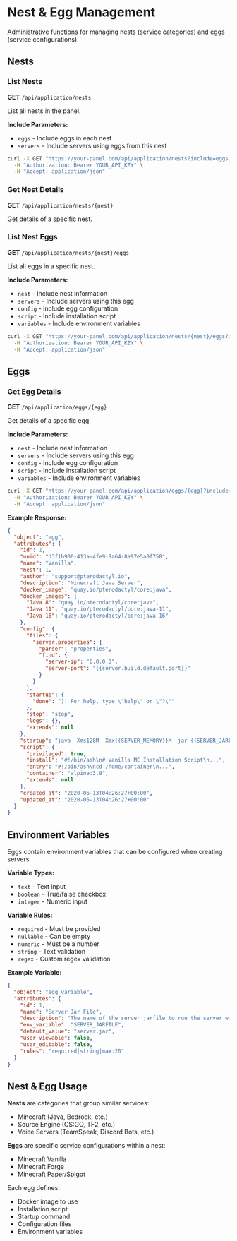 # Nest & Egg Management

Administrative functions for managing nests (service categories) and eggs (service configurations).

## Nests

### List Nests

**GET** `/api/application/nests`

List all nests in the panel.

**Include Parameters:**
- `eggs` - Include eggs in each nest
- `servers` - Include servers using eggs from this nest

```bash
curl -X GET "https://your-panel.com/api/application/nests?include=eggs,servers" \
  -H "Authorization: Bearer YOUR_API_KEY" \
  -H "Accept: application/json"
```

### Get Nest Details

**GET** `/api/application/nests/{nest}`

Get details of a specific nest.

### List Nest Eggs

**GET** `/api/application/nests/{nest}/eggs`

List all eggs in a specific nest.

**Include Parameters:**
- `nest` - Include nest information
- `servers` - Include servers using this egg
- `config` - Include egg configuration
- `script` - Include installation script
- `variables` - Include environment variables

```bash
curl -X GET "https://your-panel.com/api/application/nests/{nest}/eggs?include=variables,servers" \
  -H "Authorization: Bearer YOUR_API_KEY" \
  -H "Accept: application/json"
```

## Eggs

### Get Egg Details

**GET** `/api/application/eggs/{egg}`

Get details of a specific egg.

**Include Parameters:**
- `nest` - Include nest information
- `servers` - Include servers using this egg
- `config` - Include egg configuration
- `script` - Include installation script
- `variables` - Include environment variables

```bash
curl -X GET "https://your-panel.com/api/application/eggs/{egg}?include=nest,variables,script" \
  -H "Authorization: Bearer YOUR_API_KEY" \
  -H "Accept: application/json"
```

**Example Response:**
```json
{
  "object": "egg",
  "attributes": {
    "id": 1,
    "uuid": "d3f1b900-413a-4fe9-8a64-8a97e5a0f758",
    "name": "Vanilla",
    "nest": 1,
    "author": "support@pterodactyl.io",
    "description": "Minecraft Java Server",
    "docker_image": "quay.io/pterodactyl/core:java",
    "docker_images": {
      "Java 8": "quay.io/pterodactyl/core:java",
      "Java 11": "quay.io/pterodactyl/core:java-11",
      "Java 16": "quay.io/pterodactyl/core:java-16"
    },
    "config": {
      "files": {
        "server.properties": {
          "parser": "properties",
          "find": {
            "server-ip": "0.0.0.0",
            "server-port": "{{server.build.default.port}}"
          }
        }
      },
      "startup": {
        "done": ")! For help, type \"help\" or \"?\""
      },
      "stop": "stop",
      "logs": {},
      "extends": null
    },
    "startup": "java -Xms128M -Xmx{{SERVER_MEMORY}}M -jar {{SERVER_JARFILE}}",
    "script": {
      "privileged": true,
      "install": "#!/bin/ash\n# Vanilla MC Installation Script\n...",
      "entry": "#!/bin/ash\ncd /home/container\n...",
      "container": "alpine:3.9",
      "extends": null
    },
    "created_at": "2020-06-13T04:26:27+00:00",
    "updated_at": "2020-06-13T04:26:27+00:00"
  }
}
```

## Environment Variables

Eggs contain environment variables that can be configured when creating servers.

**Variable Types:**
- `text` - Text input
- `boolean` - True/false checkbox
- `integer` - Numeric input

**Variable Rules:**
- `required` - Must be provided
- `nullable` - Can be empty
- `numeric` - Must be a number
- `string` - Text validation
- `regex` - Custom regex validation

**Example Variable:**
```json
{
  "object": "egg_variable",
  "attributes": {
    "id": 1,
    "name": "Server Jar File",
    "description": "The name of the server jarfile to run the server with.",
    "env_variable": "SERVER_JARFILE",
    "default_value": "server.jar",
    "user_viewable": false,
    "user_editable": false,
    "rules": "required|string|max:20"
  }
}
```

## Nest & Egg Usage

**Nests** are categories that group similar services:
- Minecraft (Java, Bedrock, etc.)
- Source Engine (CS:GO, TF2, etc.)
- Voice Servers (TeamSpeak, Discord Bots, etc.)

**Eggs** are specific service configurations within a nest:
- Minecraft Vanilla
- Minecraft Forge
- Minecraft Paper/Spigot

Each egg defines:
- Docker image to use
- Installation script
- Startup command
- Configuration files
- Environment variables 